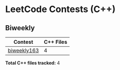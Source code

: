 # LeetCode Contests (C++)

## Biweekly

| Contest | C++ Files |
|---------|-----------|
| [biweekly163](./C:/Users/LENOVO/Desktop/leetcode/contests/biweekly163) | 4 |

**Total C++ files tracked:** 4
